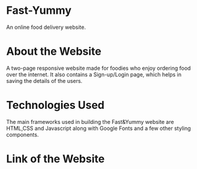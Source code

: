 # Fast-Yummy

An online food delivery website.

# About the Website

A two-page responsive website made for foodies who enjoy ordering food over the internet. It also contains a Sign-up/Login page, which helps in saving the details of the users.

# Technologies Used

The main frameworks used in building the Fast&Yummy website are HTML,CSS and Javascript along with Google Fonts and a few other styling components.

# Link of the Website
